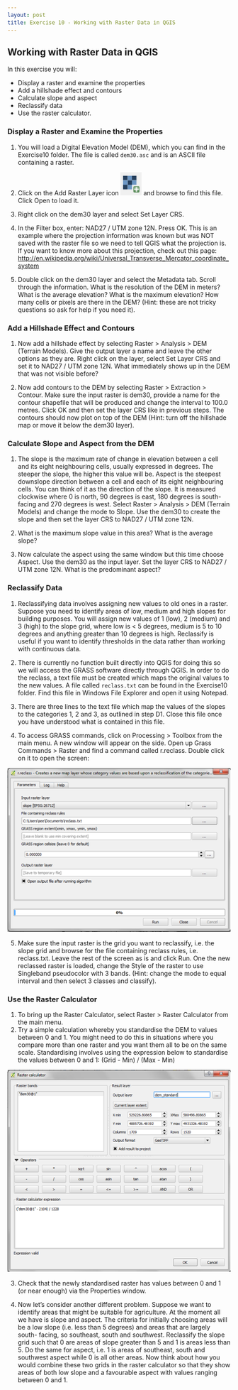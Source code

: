 ```yaml
---
layout: post
title: Exercise 10 - Working with Raster Data in QGIS
---
```


## Working with Raster Data in QGIS
In this exercise you will:
- Display a raster and examine the properties
- Add a hillshade effect and contours
- Calculate slope and aspect
- Reclassify data
- Use the raster calculator.


### Display a Raster and Examine the Properties
1. You will load a Digital Elevation Model (DEM), which you can find in the Exercise10 folder. The file is called `dem30.asc` and is an ASCII file containing a raster.

2. Click on the Add Raster Layer icon ![alt text](/img/fig10-1.png) and browse to find this file. Click Open to load it.

3. Right click on the dem30 layer and select Set Layer CRS.

4. In the Filter box, enter: NAD27 / UTM zone 12N. Press OK. This is an example where the projection information was known but was NOT saved with the raster file so we need to tell QGIS what the projection is. If you want to know more about this projection, check out this page: <http://en.wikipedia.org/wiki/Universal_Transverse_Mercator_coordinate_system>

5. Double click on the dem30 layer and select the Metadata tab. Scroll through the information. What is the resolution of the DEM in meters? What is the average elevation? What is the maximum elevation? How many cells or pixels are there in the DEM? (Hint: these are not tricky questions so ask for help if you need it).

###  Add a Hillshade Effect and Contours
1. Now add a hillshade effect by selecting Raster > Analysis > DEM (Terrain Models). Give the output layer a name and leave the other options as they are. Right click on the layer, select Set Layer CRS and set it to NAD27 / UTM zone 12N. What immediately shows up in the DEM that was not visible before?

2. Now add contours to the DEM by selecting Raster > Extraction > Contour. Make sure the input raster is dem30, provide a name for the contour shapefile that will be produced and change the interval to 100.0 metres. Click OK and then set the layer CRS like in previous steps. The contours should now plot on top of the DEM (Hint: turn off the hillshade map or move it below the dem30 layer).


### Calculate Slope and Aspect from the DEM
1. The slope is the maximum rate of change in elevation between a cell and its eight neighbouring cells, usually expressed in degrees. The steeper the slope, the higher this value will be. Aspect is the steepest downslope direction between a cell and each of its eight neighbouring cells. You can think of it as the direction of the slope. It is measured clockwise where 0 is north, 90 degrees is east, 180 degrees is south-facing and 270 degrees is west. Select Raster > Analysis > DEM (Terrain Models) and change the mode to Slope. Use the dem30 to create the slope and then set the layer CRS to NAD27 / UTM zone 12N.

2. What is the maximum slope value in this area? What is the average slope?

3. Now calculate the aspect using the same window but this time choose Aspect. Use the dem30 as the input layer. Set the layer CRS to NAD27 / UTM zone 12N. What is the predominant aspect?

###  Reclassify Data
1. Reclassifying data involves assigning new values to old ones in a raster. Suppose you need to identify areas of low, medium and high slopes for building purposes. You will assign new values of 1 (low), 2 (medium) and 3 (high) to the slope grid, where low is < 5 degrees, medium is 5 to 10 degrees and anything greater than 10 degrees is high. Reclassify is useful if you want to identify thresholds in the data rather than working with continuous data.

2. There is currently no function built directly into QGIS for doing this so we will access the GRASS software directly through QGIS. In order to do the reclass, a text file must be created which maps the original values to the new values. A file called `reclass.txt` can be found in the Exercise10 folder. Find this file in Windows File Explorer and open it using Notepad.

3. There are three lines to the text file which map the values of the slopes to the categories 1, 2 and 3, as outlined in step D1. Close this file once you have understood what is contained in this file.

4. To access GRASS commands, click on Processing > Toolbox from the main menu. A new window will appear on the side. Open up Grass Commands > Raster and find a command called r.reclass. Double click on it to open the screen:

![alt text](/img/fig10-2.png)
	
5. Make sure the input raster is the grid you want to reclassify, i.e. the slope grid and browse for the file containing reclass rules, i.e. reclass.txt. Leave the rest of the screen as is and click Run. One the new reclassed raster is loaded, change the Style of the raster to use Singleband pseudocolor with 3 bands. (Hint: change the mode to equal interval and then select 3 classes and classify).

### Use the Raster Calculator
1. To bring up the Raster Calculator, select Raster > Raster Calculator from the main menu.
2. Try a simple calculation whereby you standardise the DEM to values between 0 and 1. You might need to do this in situations where you compare more than one raster and you want them all to be on the same scale. Standardising involves using the expression below to standardise the values between 0 and 1:
(Grid - Min) / (Max - Min)

![alt text](/img/fig10-3.png)


3. Check that the newly standardised raster has values between 0 and 1 (or near enough) via the Properties window.

4. Now let’s consider another different problem. Suppose we want to identify areas that might be suitable for agriculture. At the moment all we have is slope and aspect. The criteria for initially choosing areas will be a low slope (i.e. less than 5 degrees) and areas that are largely south- facing, so southeast, south and southwest. Reclassify the slope grid such that 0 are areas of slope greater than 5 and 1 is areas less than 5. Do the same for aspect, i.e. 1 is areas of southeast, south and southwest aspect while 0 is all other areas. Now think about how you would combine these two grids in the raster calculator so that they show areas of both low slope and a favourable aspect with values ranging between 0 and 1.
